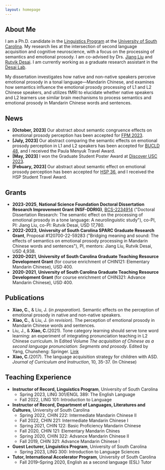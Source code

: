 ```yaml
---
layout: homepage
---
```


## About Me

I am a Ph.D. candidate in the [Linguistics Program](https://sc.edu/study/colleges_schools/artsandsciences/linguistics/index.php) at the [University of South Carolina](https://sc.edu). My research lies at the intersection of second language acquisition and cognitive neuroscience, with a focus on the processing of semantics and emotional prosody. I am co-advised by Drs. [Jiang Liu](https://sc.edu/study/colleges_schools/artsandsciences/dllc/our_people/liu_jiang.php) and [Rutvik Desai](https://sc.edu/study/colleges_schools/artsandsciences/psychology/our_people/directory/desai_rutvik.php). I am currently working as a graduate research assistant in the [Desai Lab](https://sc.edu/study/colleges_schools/artsandsciences/psychology/research_clinical_facilities/labs/desai_lab/index.php/).

My dissertation investigates how native and non-native speakers perceive emotional prosody in a tonal language—Mandarin Chinese, and examines how semantics influence the emotional prosody processing of L1 and L2 Chinese speakers, and utilizes fMRI to elucidate whether native speakers and L2 learners use similar brain mechanisms to process semantics and emotional prosody in Mandarin Chinese words and sentences. 


## News

- **[October, 2023]** Our abstract about semantic congruence effects on emotional prosody perception has been accepted for [FPM 2023](https://lin.ufl.edu/florida-psycholinguistics-meeting-2023/).
- **[July, 2023]** Our abstract comparing the semantic effects on emotional prosody perception in L1 and L2 speakers has been accepted for [BUCLD 48](https://www.bu.edu/bucld/), and I received the Paula Menyuk Travel Award.
- **[May, 2023]** I won the Graduate Student Poster Award at [Discover USC 2023](https://sc.edu/about/signature_events/discover_uofsc/index.php).
- **[Febuary, 2023]** Our abstract about semantic effect on emotional prosody perception has been accepted for [HSP 36](https://lrdc.pitt.edu/HSP2023/), and I received the HSP Student Travel Award.

## Grants

- **2023-2025**, **National Science Foundation Doctoral Dissertation Research Improvement Grant (NSF-DDRIG)**, [BCS-2234914](https://www.nsf.gov/awardsearch/showAward?AWD_ID=2234914&HistoricalAwards=false) ("Doctoral Dissertation Research: The semantic effect on the processing of emotional prosody in a tone language: A neurolinguistic study"), co-PI,  PI: Jiang Liu, co-PI: Rutvik Desai, USD 17,780.
- **2022-2023**, **University of South Carolina SPARC Graduate Research Grant**, Proposal #120700-22-59283 ("Bridging meaning and sound: The effects of semantics on emotional prosody processing in Mandarin Chinese words and sentences"), PI, mentors: Jiang Liu, Rutvik Desai, USD 4,938.
- **2020-2021**, **University of South Carolina Graduate Teaching Resource Development Grant** (for course enrichment of CHIN121: Elementary Mandarin Chinese), USD 400.
- **2020-2021**, **University of South Carolina Graduate Teaching Resource Development Grant** (for course enrichment of CHIN321: Advance Mandarin Chinese), USD 400.
  
## Publications

- **Xiao, C.**, & Liu, J. (*in preparation*). Semantic effects on the perception of emotional prosody in native and non-native speakers.
- **Xiao, C.**, & Liu, J. (*in revision*). The perception of emotional prosody in Mandarin Chinese words and sentences.
- Liu, J., & **Xiao, C.**(2021). Tone category learning should serve tone word learning: an experiment of integrating pronunciation teaching in L2 Chinese curriculum. In Edited Volume *The acquisition of Chinese as a second language pronunciation: Segments and prosody*. Edited by Yang, Chunsheng: Springer. [Link](https://doi.org/10.1007/978-981-15-3809-4_6)
- **Xiao, C.**(2017). The language acquisition strategy for children with ASD. *Journal of Curriculum and Instruction*, 10, 35-37. (In Chinese)

## Teaching Experience

- **Instructor of Record, Linguistics Program**, University of South Carolina
  - Spring 2023, LING 301/ENGL 389: The English Language
  - Fall 2022, LING 101: Introduction to Language 
- **Instructor of Record, Department of Languages, Literatures and Cultures**, University of South Carolina
  - Spring 2022, CHIN 222: Intermediate Mandarin Chinese II
  - Fall 2022, CHIN 221: Intermediate Mandarin Chinese I
  - Spring 2021, CHIN 122: Basic Proficiency Mandarin Chinese
  - Fall 2020, CHIN 121: Elementary Mandarin Chines
  - Spring 2020, CHIN 322: Advance Mandarin Chinese II
  - Fall 2019, CHIN 321: Advance Mandarin Chinese I
- **Guest Lecturer, Linguistics Program**, University of South Carolina
  - Spring 2023, LING 300: Introduction to Language Sciences
- **Tutor, International Accelerator Program**, University of South Carolina
  - Fall 2019–Spring 2020, English as a second language (ESL) Tutor
